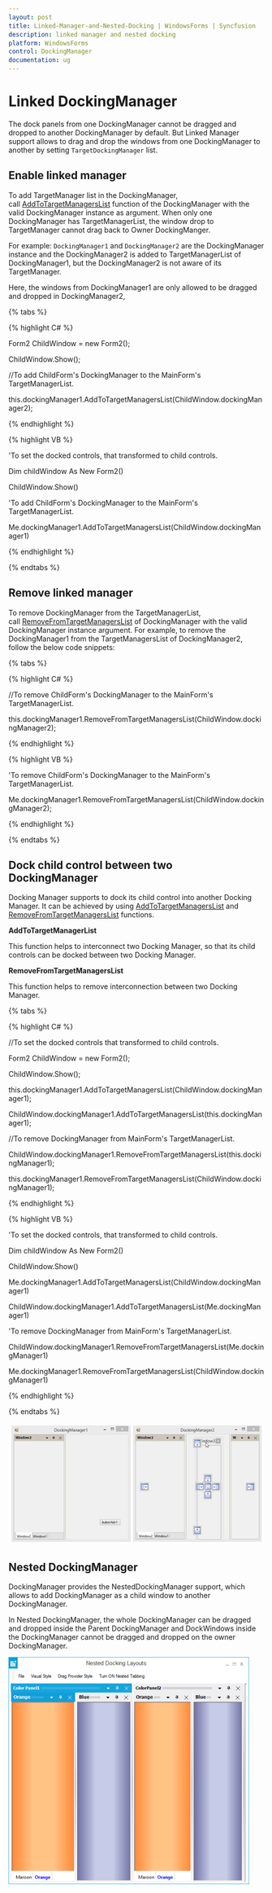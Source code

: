 ```yaml
---
layout: post
title: Linked-Manager-and-Nested-Docking | WindowsForms | Syncfusion
description: linked manager and nested docking
platform: WindowsForms
control: DockingManager 
documentation: ug
---
```



# Linked DockingManager

The dock panels from one DockingManager cannot be dragged and dropped to another DockingManager by default. But Linked Manager support allows to drag and drop the windows from one DockingManager to another by setting `TargetDockingManager` list.

## Enable linked manager

To add TargetManager list in the DockingManager, call [AddToTargetManagersList](https://help.syncfusion.com/cr/cref_files/windowsforms/tools/Syncfusion.Tools.Windows~Syncfusion.Windows.Forms.Tools.DockingManager~AddToTargetManagersList.html) function of the DockingManager with the valid DockingManager instance as argument. When only one DockingManager has TargetManagerList, the window drop to TargetManager cannot drag back to Owner DockingManger. 

For example: `DockingManager1` and `DockingManager2` are the DockingManager instance and the DockingManager2 is added to TargetManagerList of DockingManager1, but the DockingManager2 is not aware of its TargetManager.

Here, the windows from DockingManager1 are only allowed to be dragged and dropped in DockingManager2,


{% tabs %}

{% highlight C# %}

Form2 ChildWindow = new Form2();

ChildWindow.Show();

//To add ChildForm's DockingManager to the MainForm's TargetManagerList. 

this.dockingManager1.AddToTargetManagersList(ChildWindow.dockingManager2);

{% endhighlight %}

{% highlight VB %}

'To set the docked controls, that transformed to child controls.

Dim childWindow As New Form2()

ChildWindow.Show()

'To add ChildForm's DockingManager to the MainForm's TargetManagerList. 

Me.dockingManager1.AddToTargetManagersList(ChildWindow.dockingManager1)

{% endhighlight %}

{% endtabs %}

## Remove linked manager

To remove DockingManager from the TargetManagerList, call [RemoveFromTargetManagersList](https://help.syncfusion.com/cr/cref_files/windowsforms/tools/Syncfusion.Tools.Windows~Syncfusion.Windows.Forms.Tools.DockingManager~RemoveFromTargetManagersList.html) of DockingManager with the valid DockingManager instance argument. For example, to remove the DockingManager1 from the TargetManagersList of DockingManager2, follow the below code snippets:

{% tabs %}

{% highlight C# %}

//To remove ChildForm's DockingManager to the MainForm's TargetManagerList. 

this.dockingManager1.RemoveFromTargetManagersList(ChildWindow.dockingManager2);

{% endhighlight %}

{% highlight VB %}

'To remove ChildForm's DockingManager to the MainForm's TargetManagerList. 

Me.dockingManager1.RemoveFromTargetManagersList(ChildWindow.dockingManager2);

{% endhighlight %}

{% endtabs %}

## Dock child control between two DockingManager

Docking Manager supports to dock its child control into another Docking Manager. It can be achieved by using [AddToTargetManagersList](https://help.syncfusion.com/cr/cref_files/windowsforms/tools/Syncfusion.Tools.Windows~Syncfusion.Windows.Forms.Tools.DockingManager~AddToTargetManagersList.html) and [RemoveFromTargetManagersList](https://help.syncfusion.com/cr/cref_files/windowsforms/tools/Syncfusion.Tools.Windows~Syncfusion.Windows.Forms.Tools.DockingManager~RemoveFromTargetManagersList.html) functions.

**AddToTargetManagerList**

This function helps to interconnect two Docking Manager, so that its child controls can be docked between two Docking Manager.

**RemoveFromTargetManagersList**

This function helps to remove interconnection between two Docking Manager.

{% tabs %}

{% highlight C# %}

//To set the docked controls that transformed to child controls.

Form2 ChildWindow = new Form2();

ChildWindow.Show();

this.dockingManager1.AddToTargetManagersList(ChildWindow.dockingManager1);

ChildWindow.dockingManager1.AddToTargetManagersList(this.dockingManager1);
  
//To remove DockingManager from MainForm's TargetManagerList. 

ChildWindow.dockingManager1.RemoveFromTargetManagersList(this.dockingManager1);

this.dockingManager1.RemoveFromTargetManagersList(ChildWindow.dockingManager1);

{% endhighlight %}

{% highlight VB %}

'To set the docked controls, that transformed to child controls.

Dim childWindow As New Form2()

ChildWindow.Show()

Me.dockingManager1.AddToTargetManagersList(ChildWindow.dockingManager1)

ChildWindow.dockingManager1.AddToTargetManagersList(Me.dockingManager1)
  
'To remove DockingManager from MainForm's TargetManagerList. 

ChildWindow.dockingManager1.RemoveFromTargetManagersList(Me.dockingManager1)

Me.dockingManager1.RemoveFromTargetManagersList(ChildWindow.dockingManager1)

{% endhighlight %}

{% endtabs %}

![](Images/LinkedManagerandNestedDocking_img1.jpeg)

## Nested DockingManager

DockingManager provides the NestedDockingManager support, which allows to add DockingManager as a child window to another DockingManager.

In Nested DockingManager, the whole DockingManager can be dragged and dropped inside the Parent DockingManager and DockWindows inside the DockingManager cannot be dragged and dropped on the owner DockingManager.

![](Images/NestedDocking.png)

